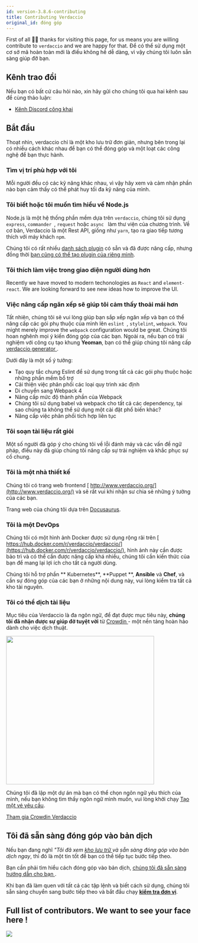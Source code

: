 ```yaml
---
id: version-3.8.6-contributing
title: Contributing Verdaccio
original_id: đóng góp
---
```

First of all 👏👏 thanks for visiting this page, for us means you are willing contribute to `verdaccio` and we are happy for that. Để có thể sử dụng một cơ sở mã hoàn toàn mới là điều không hề dễ dàng, vì vậy chúng tôi luôn sẵn sàng giúp đỡ bạn.

## Kênh trao đổi

Nếu bạn có bất cứ câu hỏi nào, xin hãy gửi cho chúng tôi qua hai kênh sau để cùng thảo luận:

* [Kênh Discord công khai](http://chat.verdaccio.org/)

## Bắt đầu

Thoạt nhìn, verdaccio chỉ là một kho lưu trữ đơn giản, nhưng bên trong lại có nhiều cách khác nhau để bạn có thể đóng góp và một loạt các công nghệ để bạn thực hành.

### Tìm vị trí phù hợp với tôi

Mỗi người đều có các kỹ năng khác nhau, vì vậy hãy xem và cảm nhận phần nào bạn cảm thấy có thể phát huy tối đa kỹ năng của mình.

### Tôi biết hoặc tôi muốn tìm hiểu về Node.js

Node.js là một hệ thống phần mềm dựa trên `verdaccio`, chúng tôi sử dụng `express`, `commander `, `request` hoặc `async ` làm thư viện của chương trình. Về cơ bản, Verdaccio là một Rest API, giống như `yarn`, tạo ra giao tiếp tương thích với máy khách `npm`.

Chúng tôi có rất nhiều [danh sách plugin](plugins.md) có sẵn và đã được nâng cấp, nhưng đồng thời [bạn cũng có thể tạo plugin của riêng mình](dev-plugins.md).

### Tôi thích làm việc trong giao diện người dùng hơn

Recently we have moved to modern techonologies as `React` and `element-react`. We are looking forward to see new ideas how to improve the UI.

### Việc nâng cấp ngăn xếp sẽ giúp tôi cảm thấy thoải mái hơn

Tất nhiên, chúng tôi sẽ vui lòng giúp bạn sắp xếp ngăn xếp và bạn có thể nâng cấp các gói phụ thuộc của mình lên `eslint `, `stylelint`, `webpack`. You might merely improve the `webpack` configuration would be great. Chúng tôi hoan nghênh mọi ý kiến đóng góp của các bạn. Ngoài ra, nếu bạn có trải nghiệm với công cụ tạo khung **Yeoman**, bạn có thể giúp chúng tôi nâng cấp [verdaccio generator ](https://github.com/verdaccio/generator-verdaccio-plugin).

Dưới đây là một số ý tưởng:

* Tạo quy tắc chung Eslint để sử dụng trong tất cả các gói phụ thuộc hoặc những phần mềm bổ trợ
* Cải thiện việc phân phối các loại quy trình xác định
* Di chuyển sang Webpack 4
* Nâng cấp mức độ thành phần của Webpack
* Chúng tôi sử dụng babel và webpack cho tất cả các dependency, tại sao chúng ta không thể sử dụng một cài đặt phổ biến khác?
* Nâng cấp việc phân phối tích hợp liên tục

### Tôi soạn tài liệu rất giỏi

Một số người đã góp ý cho chúng tôi về lỗi đánh máy và các vấn đề ngữ pháp, điều này đã giúp chúng tôi nâng cấp sự trải nghiệm và khắc phục sự cố chung.

### Tôi là một nhà thiết kế

Chúng tôi có trang web frontend [ http://www.verdaccio.org/](http://www.verdaccio.org/) và sẽ rất vui khi nhận sư chia sẻ những ý tưởng của các bạn.

Trang web của chúng tôi dựa trên [Docusaurus](https://docusaurus.io/).

### Tôi là một DevOps

Chúng tôi có một hình ảnh Docker được sử dụng rộng rãi trên [ https://hub.docker.com/r/verdaccio/verdaccio/](https://hub.docker.com/r/verdaccio/verdaccio/), hình ảnh này cần được bảo trì và có thể cần được nâng cấp khá nhiều, chúng tôi cần kiến ​​thức của bạn để mang lại lợi ích cho tất cả người dùng.

Chúng tôi hỗ trợ phần ** Kubernetes**, **Puppet **, **Ansible** và **Chef**, và cần sự đóng góp của các bạn ở những nội dung này, vui lòng kiểm tra tất cả kho tài nguyên.

### Tôi có thể dịch tài liệu

Mục tiêu của Verdaccio là đa ngôn ngữ, để đạt được mục tiêu này, **chúng tôi đã nhận được sự giúp đỡ tuyệt vời** từ [ Crowdin ](https://crowdin.com) - một nền tảng hoàn hảo dành cho việc dịch thuật.

<img src="https://d3n8a8pro7vhmx.cloudfront.net/uridu/pages/144/attachments/original/1485948891/Crowdin.png" width="400px" />

Chúng tôi đã lập một dự án mà bạn có thể chọn ngôn ngữ yêu thích của mình, nếu bạn không tìm thấy ngôn ngữ mình muốn, vui lòng khởi chạy <a href = "https://github.com/verdaccio/verdaccio/issues/new">Tạo một vé yêu cầu</a>.

[Tham gia Crowdin Verdaccio](https://crowdin.com/project/verdaccio)

## Tôi đã sẵn sàng đóng góp vào bản dịch

Nếu bạn đang nghĩ *"Tôi đã xem [kho lưu trữ ](repositories.md) và sẵn sàng đóng góp vào bản dịch ngay*, thì đó là một tin tốt để bạn có thể tiếp tục bước tiếp theo.

Bạn cần phải tìm hiểu cách đóng góp vào bản dịch, [ chúng tôi đã sẵn sàng hướng dẫn cho bạn ](build.md).

Khi bạn đã làm quen với tất cả các tập lệnh và biết cách sử dụng, chúng tôi sẵn sàng chuyển sang bước tiếp theo và bắt đầu chạy [**kiểm tra đơn vị**](test.md).

## Full list of contributors. We want to see your face here !

<a href="graphs/contributors"><img src="https://opencollective.com/verdaccio/contributors.svg?width=890&button=false" /></a>
